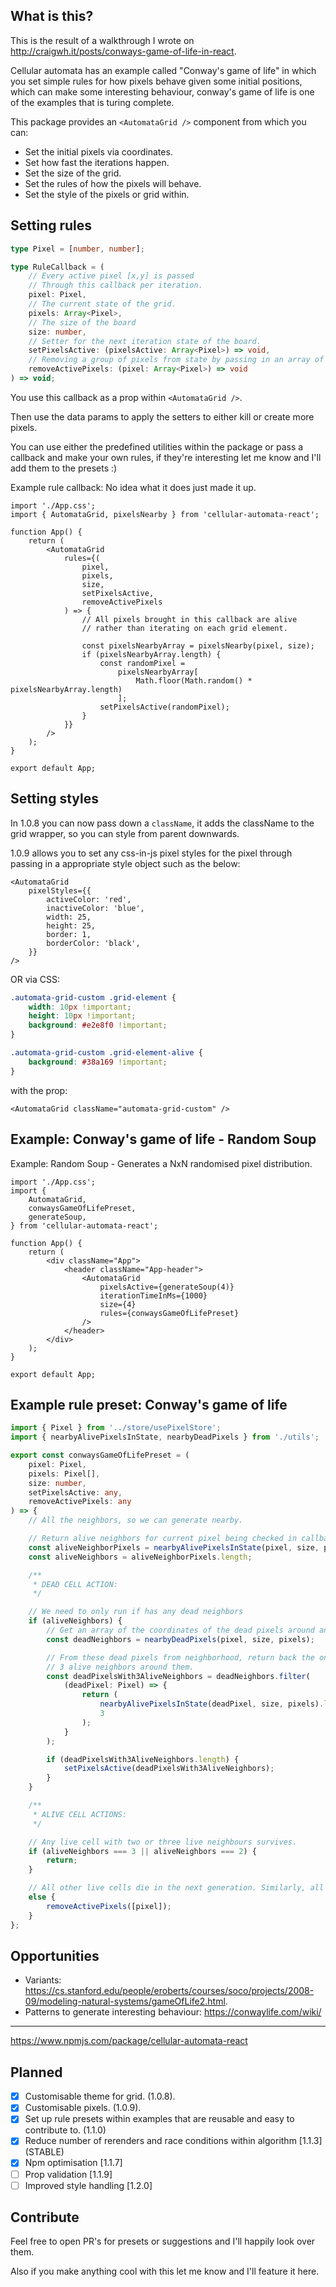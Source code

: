 ## What is this?

This is the result of a walkthrough I wrote on <http://craigwh.it/posts/conways-game-of-life-in-react>.

Cellular automata has an example called "Conway's game of life" in which you set simple rules for how pixels behave given some initial positions, which can make some interesting behaviour, conway's game of life is one of the examples that is turing complete.

This package provides an `<AutomataGrid />` component from which you can:

- Set the initial pixels via coordinates.
- Set how fast the iterations happen.
- Set the size of the grid.
- Set the rules of how the pixels will behave.
- Set the style of the pixels or grid within.

## Setting rules

```ts
type Pixel = [number, number];

type RuleCallback = (
    // Every active pixel [x,y] is passed
    // Through this callback per iteration.
    pixel: Pixel,
    // The current state of the grid.
    pixels: Array<Pixel>,
    // The size of the board
    size: number,
    // Setter for the next iteration state of the board.
    setPixelsActive: (pixelsActive: Array<Pixel>) => void,
    // Removing a group of pixels from state by passing in an array of coordinates.
    removeActivePixels: (pixel: Array<Pixel>) => void
) => void;
```

You use this callback as a prop within `<AutomataGrid />`.

Then use the data params to apply the setters to either kill or create more pixels.

You can use either the predefined utilities within the package or pass a callback and make your own rules, if they're interesting let me know and I'll add them to the presets :)

Example rule callback: No idea what it does just made it up.

```tsx
import './App.css';
import { AutomataGrid, pixelsNearby } from 'cellular-automata-react';

function App() {
    return (
        <AutomataGrid
            rules={(
                pixel,
                pixels,
                size,
                setPixelsActive,
                removeActivePixels
            ) => {
                // All pixels brought in this callback are alive
                // rather than iterating on each grid element.

                const pixelsNearbyArray = pixelsNearby(pixel, size);
                if (pixelsNearbyArray.length) {
                    const randomPixel =
                        pixelsNearbyArray[
                            Math.floor(Math.random() * pixelsNearbyArray.length)
                        ];
                    setPixelsActive(randomPixel);
                }
            }}
        />
    );
}

export default App;
```

## Setting styles

In 1.0.8 you can now pass down a `className`, it adds the className to the grid wrapper, so you can style from parent downwards.

1.0.9 allows you to set any css-in-js pixel styles for the pixel through passing in a appropriate style object such as the below:

```tsx
<AutomataGrid
    pixelStyles={{
        activeColor: 'red',
        inactiveColor: 'blue',
        width: 25,
        height: 25,
        border: 1,
        borderColor: 'black',
    }}
/>
```

OR via CSS:

```css
.automata-grid-custom .grid-element {
    width: 10px !important;
    height: 10px !important;
    background: #e2e8f0 !important;
}

.automata-grid-custom .grid-element-alive {
    background: #38a169 !important;
}
```

with the prop:

```tsx
<AutomataGrid className="automata-grid-custom" />
```

## Example: Conway's game of life - Random Soup

Example: Random Soup - Generates a NxN randomised pixel distribution.

```tsx
import './App.css';
import {
    AutomataGrid,
    conwaysGameOfLifePreset,
    generateSoup,
} from 'cellular-automata-react';

function App() {
    return (
        <div className="App">
            <header className="App-header">
                <AutomataGrid
                    pixelsActive={generateSoup(4)}
                    iterationTimeInMs={1000}
                    size={4}
                    rules={conwaysGameOfLifePreset}
                />
            </header>
        </div>
    );
}

export default App;
```

## Example rule preset: Conway's game of life

```ts
import { Pixel } from '../store/usePixelStore';
import { nearbyAlivePixelsInState, nearbyDeadPixels } from './utils';

export const conwaysGameOfLifePreset = (
    pixel: Pixel,
    pixels: Pixel[],
    size: number,
    setPixelsActive: any,
    removeActivePixels: any
) => {
    // All the neighbors, so we can generate nearby.

    // Return alive neighbors for current pixel being checked in callback.
    const aliveNeighborPixels = nearbyAlivePixelsInState(pixel, size, pixels);
    const aliveNeighbors = aliveNeighborPixels.length;

    /**
     * DEAD CELL ACTION:
     */

    // We need to only run if has any dead neighbors
    if (aliveNeighbors) {
        // Get an array of the coordinates of the dead pixels around an alive pixel.
        const deadNeighbors = nearbyDeadPixels(pixel, size, pixels);

        // From these dead pixels from neighborhood, return back the ones that have
        // 3 alive neighbors around them.
        const deadPixelsWith3AliveNeighbors = deadNeighbors.filter(
            (deadPixel: Pixel) => {
                return (
                    nearbyAlivePixelsInState(deadPixel, size, pixels).length ===
                    3
                );
            }
        );

        if (deadPixelsWith3AliveNeighbors.length) {
            setPixelsActive(deadPixelsWith3AliveNeighbors);
        }
    }

    /**
     * ALIVE CELL ACTIONS:
     */

    // Any live cell with two or three live neighbours survives.
    if (aliveNeighbors === 3 || aliveNeighbors === 2) {
        return;
    }

    // All other live cells die in the next generation. Similarly, all other dead cells stay dead.
    else {
        removeActivePixels([pixel]);
    }
};
```

## Opportunities

-   Variants: <https://cs.stanford.edu/people/eroberts/courses/soco/projects/2008-09/modeling-natural-systems/gameOfLife2.html>.
-   Patterns to generate interesting behaviour: <https://conwaylife.com/wiki/>

---

https://www.npmjs.com/package/cellular-automata-react

## Planned

- [x] Customisable theme for grid. (1.0.8).
- [x] Customisable pixels. (1.0.9).
- [x] Set up rule presets within examples that are reusable and easy to contribute to. (1.1.0)
- [x] Reduce number of rerenders and race conditions within algorithm [1.1.3] (STABLE)
- [x] Npm optimisation [1.1.7]
- [ ] Prop validation [1.1.9]
- [ ] Improved style handling [1.2.0]

## Contribute

Feel free to open PR's for presets or suggestions and I'll happily look over them.

Also if you make anything cool with this let me know and I'll feature it here.

